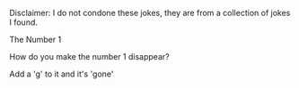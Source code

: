 Disclaimer: I do not condone these jokes, they are from a collection of jokes I found.

The Number 1

How do you make the number 1 disappear?

Add a 'g' to it and it's 'gone'

